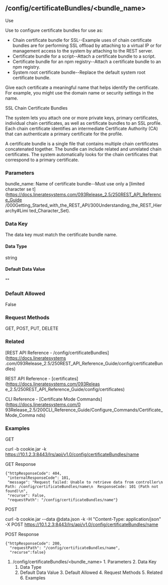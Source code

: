 ## /config/certificateBundles/<bundle_name>

Use

Use to configure certificate bundles for use as:

  * Chain certificate bundle for SSL--Example uses of chain certificate bundles are for performing SSL offload by attaching to a virtual IP or for management access to the system by attaching to the REST server.
  * Certificate bundle for a script--Attach a certificate bundle to a script.
  * Certificate bundle for an npm registry--Attach a certificate bundle to an npm registry.
  * System root certificate bundle--Replace the default system root certificate bundle.

Give each certificate a meaningful name that helps identify the certificate.
For example, you might use the domain name or security settings in the name.

SSL Chain Certificate Bundles

The system lets you attach one or more private keys, primary certificates,
individual chain certificates, as well as certificate bundles to an SSL
profile. Each chain certificate identifies an intermediate Certificate
Authority (CA) that can authenticate a primary certificate for the profile.

A certificate bundle is a single file that contains multiple chain
certificates concatenated together. The bundle can include related and
unrelated chain certificates. The system automatically looks for the chain
certificates that correspond to a primary certificate.

### Parameters

bundle_name: Name of certificate bundle--Must use only a [limited character se
t](https://docs.lineratesystems.com/093Release_2.5/250REST_API_Reference_Guide
/000Getting_Started_with_the_REST_API/300Understanding_the_REST_Hierarchy#Limi
ted_Character_Set).

### Data Key

The data key must match the certificate bundle name.

#### Data Type

string

#### Default Data Value

""

### Default Allowed

False

### Request Methods

GET, POST, PUT, DELETE

### Related

[REST API Reference - /config/certificateBundles](https://docs.lineratesystems
.com/093Release_2.5/250REST_API_Reference_Guide/config/certificateBundles)

REST API Reference - [certificates](https://docs.lineratesystems.com/093Releas
e_2.5/250REST_API_Reference_Guide/config/certificates)

CLI Reference - [Certificate Mode Commands](https://docs.lineratesystems.com/0
93Release_2.5/200CLI_Reference_Guide/Configure_Commands/Certificate_Mode_Comma
nds)

### Examples

GET

curl -b cookie.jar -k
https://10.1.2.3:8443/lrs/api/v1.0/config/certificateBundles/name

GET Response

    
    
    {"httpResponseCode": 404,
     "internalResponseCode": 101,
     "message": "Request failed: Unable to retrieve data from controller\n  Path: /config/certificateBundles/name\n  ResponseCode: 101 (Path not found)\n",
     "recurse": False,
     "requestPath": "/config/certificateBundles/name"}
    

POST

curl -b cookie.jar --data @data.json -k -H "Content-Type: application/json" -X
POST https://10.1.2.3:8443/lrs/api/v1.0/config/certificateBundles/name

POST Response

    
    
    {"httpResponseCode": 200,
      "requestPath": "/config/certificateBundles/name",
      "recurse":false}

  1. /config/certificateBundles/<bundle_name>
    1. Parameters
    2. Data Key
      1. Data Type
      2. Default Data Value
    3. Default Allowed
    4. Request Methods
    5. Related
    6. Examples

